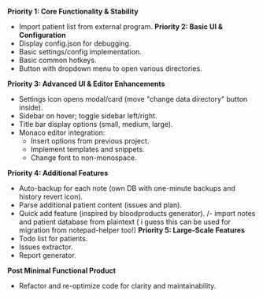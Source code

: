 **Priority 1: Core Functionality & Stability**
- Import patient list from external program.
**Priority 2: Basic UI & Configuration**
- Display config.json for debugging.
- Basic settings/config implementation.
- Basic common hotkeys.
- Button with dropdown menu to open various directories.

**Priority 3: Advanced UI & Editor Enhancements**

- Settings icon opens modal/card (move "change data directory" button inside).
- Sidebar on hover; toggle sidebar left/right.
- Title bar display options (small, medium, large).
- Monaco editor integration:
  - Insert options from previous project.
  - Implement templates and snippets.
  - Change font to non-monospace.

**Priority 4: Additional Features**
- Auto-backup for each note (own DB with one-minute backups and history revert icon).
- Parse additional patient content (issues and plan).
- Quick add feature (inspired by bloodproducts generator).
/- import notes and patient database from plaintext ( i guess this can be used for migration from notepad-helper too!)
**Priority 5: Large-Scale Features**
- Todo list for patients.
- Issues extractor.
- Report generator.

**Post Minimal Functional Product**
- Refactor and re-optimize code for clarity and maintainability.
